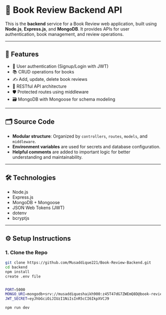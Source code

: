 # 📘 Book Review Backend API

This is the **backend** service for a Book Review web application, built using **Node.js**, **Express.js**, and **MongoDB**. It provides APIs for user authentication, book management, and review operations.

---

## 🚀 Features

- 🔐 User authentication (Signup/Login with JWT)
- 📚 CRUD operations for books
- ✍️ Add, update, delete book reviews
- 🧾 RESTful API architecture
- 🛡️ Protected routes using middleware
- 🗃️ MongoDB with Mongoose for schema modeling

---

## 🗂️ Source Code

- **Modular structure**: Organized by `controllers`, `routes`, `models`, and `middleware`.
- **Environment variables** are used for secrets and database configuration.
- **Helpful comments** are added to important logic for better understanding and maintainability.

---

## 🛠️ Technologies

- Node.js
- Express.js
- MongoDB + Mongoose
- JSON Web Tokens (JWT)
- dotenv
- bcryptjs

---

## ⚙️ Setup Instructions

### 1. Clone the Repo

```bash
git clone https://github.com/Musaddique221/Book-Review-Backend.git
cd backend
npm install
create .env file


PORT=5000
MONGO_URI=mongodb+srv://musaddiqueshaikh900:z45T47dG7ZWEmQ8D@book-review.fjodvxp.mongodb.net/
JWT_SECRET=eyJhbGciOiJIUzI1NiIsInR5cCI6IkpXVCJ9

npm run dev
